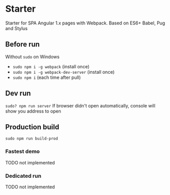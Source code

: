 # Starter
Starter for SPA Angular 1.x pages with Webpack. Based on ES6+ Babel, Pug and Stylus

## Before run
Without `sudo` on Windows
 <!-- - `sudo npm i -g bower` (install once) -->
 - `sudo npm i -g webpack` (install once)
 - `sudo npm i -g webpack-dev-server` (install once)
 - `sudo npm i` (each time after pull)

## Dev run
`sudo? npm run server`
If browser didn't open automatically, console will show you address to open

## Production build
`sudo npm run build-prod`

### Fastest demo
TODO not implemented

### Dedicated run
TODO not implemented

